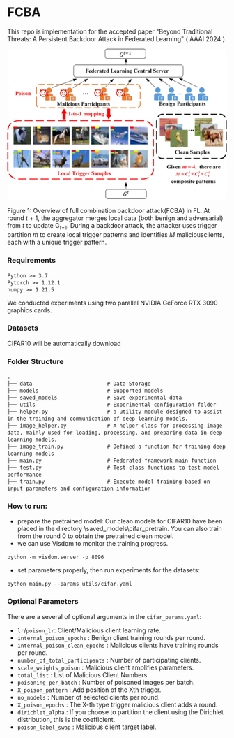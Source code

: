 # FCBA
This repo is implementation for the accepted paper "Beyond Traditional Threats: A Persistent Backdoor Attack in Federated Learning" ( AAAI 2024 ).

![avatar](https://github.com/PhD-TaoLiu/FCBA/blob/main/FCBA-visio-show.jpg)

Figure 1: Overview of full combination backdoor attack(FCBA) in FL. At round *t* + 1, the aggregator merges local data (both benign and adversarial) from *t* to update G<sub>*t*+1</sub>. During a backdoor attack, the attacker uses trigger partition *m* to create local trigger patterns and identifies *M* maliciousclients, each with a unique trigger pattern.

### Requirements

```
Python >= 3.7
Pytorch >= 1.12.1
numpy >= 1.21.5
```

We conducted experiments using two parallel NVIDIA GeForce RTX 3090 graphics cards.

### Datasets

CIFAR10 will be automatically download

### Folder Structure

```
.
├── data                        # Data Storage
├── models                      # Supported models
├── saved_models                # Save experimental data
├── utils                       # Experimental configuration folder
├── helper.py                   # a utility module designed to assist in the training and communication of deep learning models.
├── image_helper.py             # A helper class for processing image data, mainly used for loading, processing, and preparing data in deep learning models.
├── image_train.py              # Defined a function for training deep learning models
├── main.py                     # Federated framework main function
├── test.py                     # Test class functions to test model performance
├── train.py                    # Execute model training based on input parameters and configuration information
```

### How to run: 

- prepare the pretrained model:
  Our clean models for CIFAR10 have been placed in the directory \saved_models\cifar_pretrain. You can also train from the round 0 to obtain the pretrained clean model.
- we can use Visdom to monitor the training progress.

```
python -m visdom.server -p 8096
```

- set parameters properly,  then run experiments for the datasets:

```
python main.py --params utils/cifar.yaml
```

### Optional Parameters

There are a several of optional arguments in the `cifar_params.yaml`:

- `lr`/`poison_lr`: Client/Malicious client learning rate.
- `internal_poison_epochs` : Benign client training rounds per round.
- `internal_poison_clean_epochs` : Malicious clients have training rounds per round.
- `number_of_total_participants` : Number of participating clients.
- `scale_weights_poison` : Malicious client amplifies parameters.
- `total_list` : List of Malicious Client Numbers.
- `poisoning_per_batch` : Number of poisoned images per batch.
- `X_poison_pattern` : Add position of the Xth trigger.
- `no_models` : Number of selected clients per round.
- `X_poison_epochs` : The X-th type trigger malicious client adds a round.
- `dirichlet_alpha` : If you choose to partition the client using the Dirichlet distribution, this is the coefficient.
- `poison_label_swap` : Malicious client target label.
